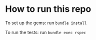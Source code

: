 # How to run this repo

To set up the gems:
run `bundle install`

To run the tests:
run `bundle exec rspec`